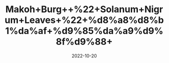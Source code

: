 ---
title: 'Makoh+Burg++%22+Solanum+Nigrum+Leaves+%22+%d8%a8%d8%b1%da%af+%d9%85%da%a9%d9%8f%d9%88+'
date: '2022-10-20' 
metatag: '' 
inventory: '0' 
draft: false 
# meta description 
shortDescripton: 'It+treats+pneumonia%2c+aching+teeth%2c+stomach+ache%2c+tonsillitis%2c+wing+worms%2c+pain%2c+inflammation+and+fever%2c+tumor%2c+inflammation.'
description: 'Herbs+%d8%ac%da%91%db%8c+%d8%a8%d9%88%d9%b9%db%8c'
longdescription: ''
featured: True
# product Price
price: '100.0'
# Product Short Description
shortDescription: 'It+treats+pneumonia%2c+aching+teeth%2c+stomach+ache%2c+tonsillitis%2c+wing+worms%2c+pain%2c+inflammation+and+fever%2c+tumor%2c+inflammation.'
productID: 'E410C640-3126-ED11-9968-005056B3A416'
type: 'products'
category: 'Herbs+%d8%ac%da%91%db%8c+%d8%a8%d9%88%d9%b9%db%8c' 
thumnailproduct: 'https://eraconnect.blob.core.windows.net/product-images/aminsaddiquidawakhana/E410C640-3126-ED11-9968-005056B3A416.webp' 
images:
  - image: 'https://eraconnect.blob.core.windows.net/product-images/aminsaddiquidawakhana/E410C640-3126-ED11-9968-005056B3A416.webp'  
Variants:
---